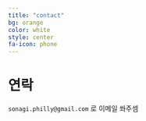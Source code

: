 ```yaml
---
title: "contact"
bg: orange
color: white
style: center
fa-icon: phone
---
```


# 연락

`sonagi.philly@gmail.com` 로 이메일 쏴주셈
